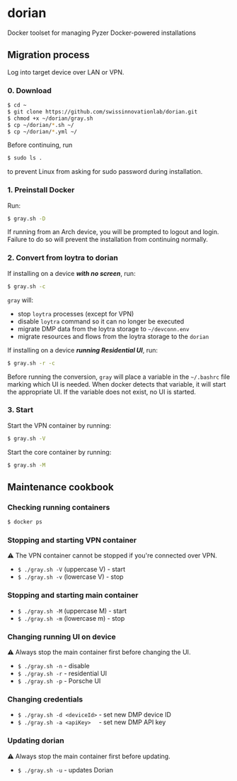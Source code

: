 
# dorian

Docker toolset for managing Pyzer Docker-powered installations

## Migration process

Log into target device over LAN or VPN.

### 0. Download

```sh
$ cd ~
$ git clone https://github.com/swissinnovationlab/dorian.git
$ chmod +x ~/dorian/gray.sh
$ cp ~/dorian/*.sh ~/
$ cp ~/dorian/*.yml ~/
```

Before continuing, run

```sh
$ sudo ls .
```

to prevent Linux from asking for sudo password during installation.

### 1. Preinstall Docker

Run:

```sh
$ gray.sh -D
```

If running from an Arch device, you will be prompted to logout and login.
Failure to do so will prevent the installation from continuing normally.

### 2. Convert from loytra to dorian

If installing on a device _**with no screen**_, run:

```sh
$ gray.sh -c
```

`gray` will:

* stop `loytra` processes (except for VPN)
* disable `loytra` command so it can no longer be executed
* migrate DMP data from the loytra storage to `~/devconn.env`
* migrate resources and flows from the loytra storage to the `dorian`

If installing on a device _**running Residential UI**_, run:

```sh
$ gray.sh -r -c
```

Before running the conversion, `gray` will place a variable in the `~/.bashrc` file marking which UI is needed. When docker detects that variable, it will start the appropriate UI. If the variable does not exist, no UI is started.

### 3. Start

Start the VPN container by running:

```sh
$ gray.sh -V
```

Start the core container by running:

```sh
$ gray.sh -M
```

## Maintenance cookbook

### Checking running containers

```sh
$ docker ps
```

### Stopping and starting VPN container

⚠ The VPN container cannot be stopped if you're connected over VPN.

* `$ ./gray.sh -V` (uppercase V) - start
* `$ ./gray.sh -v` (lowercase V) - stop

### Stopping and starting main container

* `$ ./gray.sh -M` (uppercase M) - start
* `$ ./gray.sh -m` (lowercase m) - stop

### Changing running UI on device

⚠ Always stop the main container first before changing the UI.

* `$ ./gray.sh -n` - disable
* `$ ./gray.sh -r` - residential UI
* `$ ./gray.sh -p` - Porsche UI

### Changing credentials

* `$ ./gray.sh -d <deviceId>` - set new DMP device ID
* `$ ./gray.sh -a <apiKey>  ` - set new DMP API key

### Updating dorian

⚠ Always stop the main container first before updating.

* `$ ./gray.sh -u` - updates Dorian
